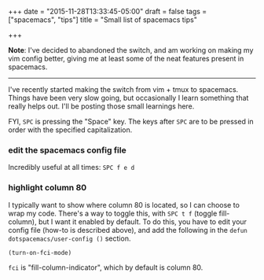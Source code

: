 +++
date = "2015-11-28T13:33:45-05:00"
draft = false
tags = ["spacemacs", "tips"]
title = "Small list of spacemacs tips"

+++

**Note**: I've decided to abandoned the switch, and am working on making my vim
config better, giving me at least some of the neat features present in spacemacs.

---

I've recently started making the switch from vim + tmux to spacemacs.
Things have been very slow going, but occasionally I learn something that really
helps out.
I'll be posting those small learnings here.

FYI, `SPC` is pressing the "Space" key.
The keys after `SPC` are to be pressed in order with the specified
capitalization.

### edit the spacemacs config file

Incredibly useful at all times: `SPC f e d`

### highlight column 80

I typically want to show where column 80 is located, so I can choose to wrap my
code.
There's a way to toggle this, with `SPC t f` (toggle fill-column), but I want it
enabled by default.
To do this, you have to edit your config file (how-to is described above), and
add the following in the `defun dotspacemacs/user-config ()` section.

```
(turn-on-fci-mode)
```

`fci` is "fill-column-indicator", which by default is column 80.
